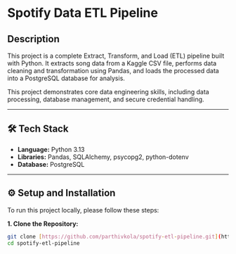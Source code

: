 # Spotify Data ETL Pipeline

## Description

This project is a complete Extract, Transform, and Load (ETL) pipeline built with Python. It extracts song data from a Kaggle CSV file, performs data cleaning and transformation using Pandas, and loads the processed data into a PostgreSQL database for analysis.

This project demonstrates core data engineering skills, including data processing, database management, and secure credential handling.

---

## 🛠️ Tech Stack

- **Language:** Python 3.13
- **Libraries:** Pandas, SQLAlchemy, psycopg2, python-dotenv
- **Database:** PostgreSQL

---

## ⚙️ Setup and Installation

To run this project locally, please follow these steps:

**1. Clone the Repository:**
```bash
git clone [https://github.com/parthivkola/spotify-etl-pipeline.git](https://github.com/your-username/spotify-etl-pipeline.git)
cd spotify-etl-pipeline
